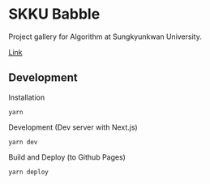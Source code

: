 # SKKU Babble

Project gallery for Algorithm at Sungkyunkwan University.


[Link](https://daram62.github.io/Comedunion/)

## Development
Installation
```
yarn
```
Development (Dev server with Next.js)
```
yarn dev
```
Build and Deploy (to Github Pages)
```
yarn deploy
```
